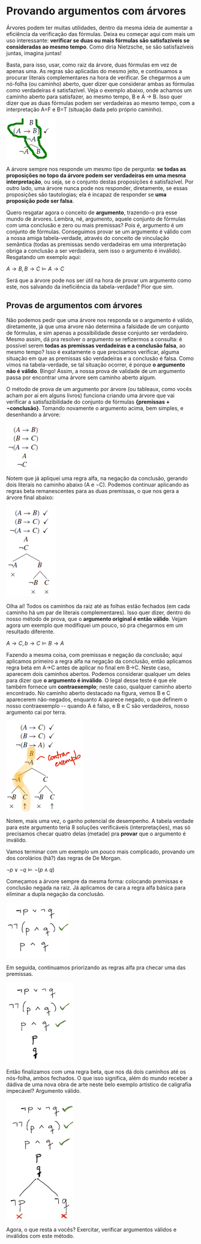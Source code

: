 # Provando argumentos com árvores

Árvores podem ter muitas utilidades, dentro da mesma ideia de aumentar a eficiência da verificação das fórmulas. Deixa eu começar aqui com mais um uso interessante: **verificar se duas ou mais fórmulas são satisfazíveis se consideradas ao mesmo tempo**. Como diria Nietzsche, se são satisfazíveis juntas, imagina juntas!

Basta, para isso, usar, como raiz da árvore, duas fórmulas em vez de apenas uma. As regras são aplicadas do mesmo jeito, e continuamos a procurar literais complementares na hora de verificar. Se chegarmos a um nó-folha (ou caminho) aberto, quer dizer que considerar ambas as fórmulas como verdadeiras é satisfazível. Veja o exemplo abaixo, onde achamos um caminho aberto para satisfazer, ao mesmo tempo, B e A → B. Isso quer dizer que as duas fórmulas podem ser verdadeiras ao mesmo tempo, com a interpretação A=F e B=T (situação dada pelo próprio caminho).

![provas/t1.png](provas/t1.png)

A árvore sempre nos responde um mesmo tipo de pergunta: **se todas as proposições no topo da árvore podem ser verdadeiras em uma mesma interpretação**, ou seja, se o conjunto destas proposições é satisfazível. Por outro lado, uma árvore nunca pode nos responder, diretamente, se essas proposições são tautologias; ela é incapaz de responder se **uma proposição pode ser falsa**. 

Quero resgatar agora o conceito de **argumento**, trazendo-o pra esse mundo de árvores. Lembra, né, argumento, aquele conjunto de fórmulas com uma conclusão e zero ou mais premissas? Pois é, argumento é um conjunto de fórmulas. Conseguimos provar se um argumento é válido com a nossa amiga tabela-verdade, através do conceito de vinculação semântica (todas as premissas sendo verdadeiras em uma interpretação obriga a conclusão a ser verdadeira, sem isso o argumento é inválido). Resgatando um exemplo aqui: 

$A\rightarrow B, B\rightarrow C \models A\rightarrow C$

Será que a árvore pode nos ser útil na hora de provar um argumento como este, nos salvando da ineficiência da tabela-verdade? Pior que sim.

## Provas de argumentos com árvores

Não podemos pedir que uma árvore nos responda se o argumento é válido, diretamente, já que uma árvore não determina a falsidade de um conjunto de fórmulas, e sim apenas a possibilidade desse conjunto ser verdadeiro. Mesmo assim, dá pra resolver o argumento se refizermos a consulta: é possível serem **todas as premissas verdadeiras e a conclusão falsa**, ao mesmo tempo? Isso é exatamente o que precisamos verificar, alguma situação em que as premissas são verdadeiras e a conclusão é falsa. Como vimos na tabela-verdade, se tal situação ocorrer, é porque **o argumento não é válido**. Bingo! Assim, a nossa prova de validade de um argumento passa por encontrar uma árvore sem caminho aberto algum.

O método de prova de um argumento por árvore (ou tableaux, como vocês acham por aí em alguns livros) funciona criando uma árvore que vai verificar a satisfazibilidade do conjunto de fórmulas **{premissas + ¬conclusão}**. Tomando novamente o argumento acima, bem simples, e desenhando a árvore: 

![provas/t2.png](provas/t2.png)

Notem que já apliquei uma regra alfa, na negação da conclusão, gerando dois literais no caminho abaixo (A e ¬C). Podemos continuar aplicando as regras beta remanescentes para as duas premissas, o que nos gera a árvore final abaixo:

![provas/t3.png](provas/t3.png)

Olha aí! Todos os caminhos da raiz até as folhas estão fechados (em cada caminho há um par de literais complementares). Isso quer dizer, dentro do nosso método de prova, que o **argumento original é então válido**. Vejam agora um exemplo que modifiquei um pouco, só pra chegarmos em um resultado diferente.

$A\rightarrow C, b\rightarrow C \models B\rightarrow A$

Fazendo a mesma coisa, com premissas e negação da conclusão; aqui aplicamos primeiro a regra alfa na negação da conclusão, então aplicamos regra beta em A→C antes de aplicar no final em B→C. Neste caso, aparecem dois caminhos abertos. Podemos considerar qualquer um deles para dizer que **o argumento é inválido**. O legal desse teste é que ele também fornece um **contraexemplo**; neste caso, qualquer caminho aberto encontrado.  No caminho aberto destacado na figura, vemos B e C aparecerem não-negados, enquanto A aparece negado, o que definem o nosso contraexemplo -- quando A é falso, e B e C são verdadeiros, nosso argumento cai por terra.

![provas/t4.png](provas/t4.png)

Notem, mais uma vez, o ganho potencial de desempenho. A tabela verdade para este argumento teria 8 soluções verificáveis (interpretações), mas só precisamos checar quatro delas (metade) pra **provar** que o argumento é inválido. 

Vamos terminar com um exemplo um pouco mais complicado, provando um dos corolários (hã?) das regras de De Morgan. 

$\neg p \vee\neg q \models \neg(p\wedge q)$

Começamos a árvore sempre da mesma forma: colocando premissas e conclusão negada na raiz. Já aplicamos de cara a regra alfa básica para eliminar a dupla negação da conclusão.

![provas/t5.png](provas/t5.png)

Em seguida, continuamos priorizando as regras alfa pra checar uma das premissas.

![provas/t6.png](provas/t6.png)

Então finalizamos com uma regra beta, que nos dá dois caminhos até os nós-folha, ambos fechados. O que isso significa, além do mundo receber a dádiva de  uma nova obra de arte neste belo exemplo artístico de caligrafia impecável? Argumento válido.

![provas/t7.png](provas/t7.png)

Agora, o que resta a vocês? Exercitar, verificar argumentos válidos e inválidos com este método.





